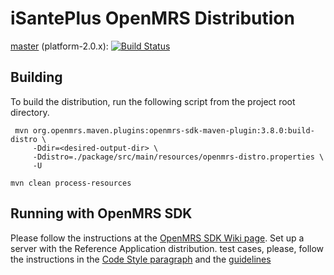 iSantePlus OpenMRS Distribution
===================================

[master](https://github.com/openmrs/openmrs-distro-referenceapplication/) (platform-2.0.x): [![Build Status](https://travis-ci.org/openmrs/openmrs-distro-referenceapplication.svg?branch=master)](https://travis-ci.org/openmrs/openmrs-distro-referenceapplication/branches)

## Building

To build the distribution, run the following script from the project root directory.
```shell script
 mvn org.openmrs.maven.plugins:openmrs-sdk-maven-plugin:3.8.0:build-distro \ 
     -Ddir=<desired-output-dir> \ 
     -Ddistro=./package/src/main/resources/openmrs-distro.properties \ 
     -U
```
```
mvn clean process-resources

```
## Running with OpenMRS SDK

Please follow the instructions at the [OpenMRS SDK Wiki page](https://wiki.openmrs.org/display/docs/OpenMRS+SDK). Set up a server with the Reference Application distribution.
test cases, please, follow the instructions in the [Code Style paragraph](https://wiki.openmrs.org/display/docs/Java+Conventions) and the [guidelines](https://wiki.openmrs.org/display/docs/Automated+Testing+Guidelines) 